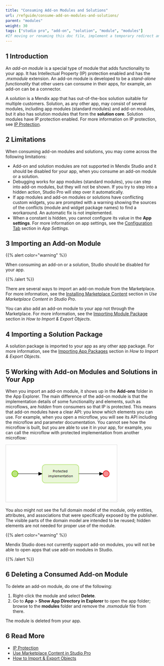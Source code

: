 ```yaml
---
title: "Consuming Add-on Modules and Solutions"
url: /refguide/consume-add-on-modules-and-solutions/
parent: "modules"
weight: 30
tags: ["studio pro", "add-on", "solution", "module", "modules"]
#If moving or renaming this doc file, implement a temporary redirect and let the respective team know they should update the URL in the product. See Mapping to Products for more details.
---
```


## 1 Introduction

An *add-on module* is a special type of module that adds functionality to your app. It has Intellectual Property (IP) protection enabled and has the *.mxmodule* extension. An add-on module is developed to be a *stand-alone functionality* that other users can consume in their apps, for example, an add-on can be a connector. 

A *solution* is a Mendix app that has out-of-the-box solution suitable for multiple customers. Solution, as any other app, may consist of several modules, including app modules (standard modules) and add-on modules, but it also has solution modules that form the **solution core**. Solution modules have IP protection enabled. For more information on IP protection, see [IP Protection](/appstore/creating-content/sol-ip-protection/). 

## 2 Limitations

When consuming add-on modules and solutions, you may come across the following limitations:

* Add-on and solution modules are not supported in Mendix Studio and it should be disabled for your app, when you consume an add-on module or a solution. 
* Debugging works for app modules (standard modules), you can step into add-on modules, but they will not be shown. If you try to step into a hidden action, Studio Pro will step over it automatically.
* If app modules and add-on modules or solutions have conflicting custom widgets, you are prompted with a warning showing the sources of the conflicts (module and widget package names) to find a workaround. An automatic fix is not implemented.
* When a constant is hidden, you cannot configure its value in the **App settings**. For more information on app settings, see the [Configuration Tab](/refguide/project-settings/#configuration) section in *App Settings*. 

## 3 Importing an Add-on Module 

{{% alert color="warning" %}}

When consuming an add-on or a solution, Studio should be disabled for your app. 

{{% /alert %}}

There are several ways to import an add-on module from the Marketplace. For more information, see the [Installing Marketplace Content](/appstore/general/app-store-content/#install) section in *Use Marketplace Content in Studio Pro*.

You can also add an add-on module to your app not through the Marketplace. For more information, see the [Importing Module Package](/howto/integration/importing-and-exporting-objects/#import-module) section in *How to Import & Export Objects*. 

## 4 Importing a Solution Package 

A solution package is imported to your app as any other app package. For more information, see  the [Importing App Packages](/howto/integration/importing-and-exporting-objects/#import-app-package) section in *How to Import & Export Objects*. 

## 5 Working with Add-on Modules and Solutions in Your App

When you import an add-on module, it shows up in the **Add-ons** folder in the App Explorer. The main difference of the add-on module is that the implementation details of some functionality and elements, such as microflows, are *hidden* from consumers so that IP is protected. This means that add-on modules have a clear API: you know which elements you can use. For example, when you open a microflow, you will see its API including the microflow and parameter documentation. You cannot see how the microflow is built, but you are able to use it in your app, for example, you can call the microflow with protected implementation from another microflow:

![Protected Microflow Example](attachments/add-on-and-solution-modules/protected-microflow.png)

You also might not see the full domain model of the module, only entities, attributes, and associations that were specifically exposed by the publisher. The visible parts of the domain model are intended to be reused; hidden elements are not needed for proper use of the module.

{{% alert color="warning" %}}

Mendix Studio does not currently support add-on modules, you will not be able to open apps that use add-on modules in Studio.

{{% /alert %}}

## 6 Deleting a Consumed Add-on Module 

To delete an add-on module, do one of the following:

1. Right-click the module and select **Delete**.
1. Go to **App** > **Show App Directory in Explorer** to open the app folder; browse to the **modules** folder and remove the .*mxmodule* file from there.

The module is deleted from your app.

## 6 Read More

* [IP Protection](/appstore/creating-content/sol-ip-protection/)
* [Use Marketplace Content in Studio Pro](/appstore/general/app-store-content/)
* [How to Import & Export Objects](/howto/integration/importing-and-exporting-objects/)

